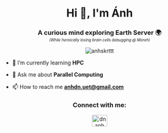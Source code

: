 <h1 align="center">Hi 👋, I'm Ánh</h1>

<h3 align="center" style="margin-bottom: 2px;">A curious mind exploring Earth Server 🌍</h3>
<p align="center" style="margin-top: -5px; font-size: 10px;">
  <em>(While heroically losing brain cells debugging @ Moreh)</em>
</p>

<p align="center"> <img src="https://komarev.com/ghpvc/?username=anhskrttt&label=Profile%20views&color=0e75b6&style=flat" alt="anhskrttt" /> </p>

<!-- - 🔭 I’m currently working on [Project Name](project_link) -->

- 🌱 I’m currently learning **HPC**

- 💬 Ask me about **Parallel Computing**

- 📫 How to reach me **anhdn.uet@gmail.com**

<!-- - 📄 Know about my experiences: [Anh's Resume](/anhdn_resume.pdf) -->

<!-- - ⚡ Fun fact **Add something here** -->

<h3 align="center">Connect with me:</h3>
<p align="center">
<a href="https://linkedin.com/in/dnanh" target="blank"><img align="center" src="https://raw.githubusercontent.com/rahuldkjain/github-profile-readme-generator/master/src/images/icons/Social/linked-in-alt.svg" alt="dnanh" height="30" width="40" /></a>

<!-- <p><img align="left" src="https://github-readme-stats.vercel.app/api/top-langs?username=anhskrttt&show_icons=true&locale=en&layout=compact" alt="anhskrttt" /></p>

<p>&nbsp;<img align="center" src="https://github-readme-stats.vercel.app/api?username=anhskrttt&show_icons=true&locale=en" alt="anhskrttt" /></p> -->

<!-- <p align="center"><img src="https://github-readme-streak-stats.herokuapp.com/?user=anhskrttt&" alt="anhskrttt's streak stats" /></p> -->
